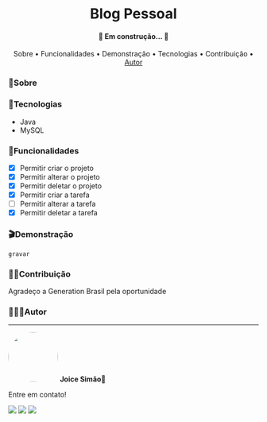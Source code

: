 <h1 align="center">Blog Pessoal</h1>
<h4 align="center">🚧  Em construção...  🚧</h4>

<p align="center">
 <a>Sobre</a> •
 <a>Funcionalidades</a> •
 <a>Demonstração</a> • 
 <a>Tecnologias</a> • 
 <a>Contribuição</a> • 
 <a href="#autor">Autor</a>
</p>

### 📃Sobre 


### 🔧Tecnologias
- Java 
- MySQL
	
### 🔷Funcionalidades
- [X] Permitir criar o projeto
- [X] Permitir alterar o projeto
- [X] Permitir deletar o projeto
- [X] Permitir criar a tarefa
- [ ] Permitir alterar a tarefa
- [X] Permitir deletar a tarefa

### 🎬Demonstração
	gravar
	
### 🤝🏽Contribuição
<p>Agradeço a Generation Brasil pela oportunidade</p>

### 👩🏽‍💻Autor
---
<img style="border-radius: 50%;" src="https://i.imgur.com/n7iVrD1.png" width="100px;" alt=""/>
 <b>Joice Simão🌱</b>
<p>Entre em contato!</p>

<a href="https://www.linkedin.com/in/joice-sim%C3%A3o-leite-520496221/"><img src="https://img.shields.io/badge/linkedin-%230077B5.svg?&style=for-the-badge&logo=linkedin&logoColor=white&link=mailto:https://www.linkedin.com/in/joice-sim%C3%A3o-leite-520496221/"></a>
<a href="https://discord.com/users/876857533036363806" target="_blank"><img src="https://img.shields.io/badge/Discord-7289DA?style=for-the-badge&logo=discord&logoColor=white" target="_blank"></a>
<a href = "mailto:joice.simao@hotmail.com"><img src="https://img.shields.io/badge/-Hotmail-%23333?style=for-the-badge&logo=microsoft-outlook&logoColor=white" target="_blank"></a>

